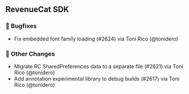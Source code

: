 ## RevenueCat SDK
### 🐞 Bugfixes
* Fix embedded font family loading (#2624) via Toni Rico (@tonidero)

### 🔄 Other Changes
* Migrate RC SharedPreferences data to a separate file (#2621) via Toni Rico (@tonidero)
* Add annotation experimental library to debug builds (#2617) via Toni Rico (@tonidero)
